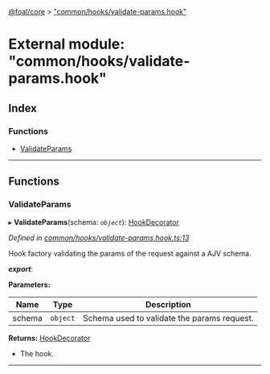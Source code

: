 [@foal/core](../README.md) > ["common/hooks/validate-params.hook"](../modules/_common_hooks_validate_params_hook_.md)

# External module: "common/hooks/validate-params.hook"

## Index

### Functions

* [ValidateParams](_common_hooks_validate_params_hook_.md#validateparams)

---

## Functions

<a id="validateparams"></a>

###  ValidateParams

▸ **ValidateParams**(schema: *`object`*): [HookDecorator](_core_hooks_.md#hookdecorator)

*Defined in [common/hooks/validate-params.hook.ts:13](https://github.com/FoalTS/foal/blob/7934e4d7/packages/core/src/common/hooks/validate-params.hook.ts#L13)*

Hook factory validating the params of the request against a AJV schema.

*__export__*: 

**Parameters:**

| Name | Type | Description |
| ------ | ------ | ------ |
| schema | `object` |  Schema used to validate the params request. |

**Returns:** [HookDecorator](_core_hooks_.md#hookdecorator)
- The hook.

___

